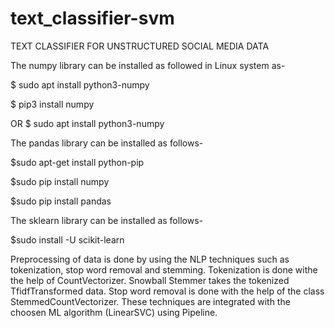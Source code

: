 # text_classifier-svm
TEXT CLASSIFIER FOR UNSTRUCTURED SOCIAL MEDIA DATA

The numpy library can be installed as followed in Linux system as-

$ sudo apt install python3-numpy

$ pip3 install numpy 

OR
$ sudo apt install python3-numpy

The pandas library can be installed as follows-

$sudo apt-get install python-pip

$sudo pip install numpy

$sudo pip install pandas

The sklearn library can be installed as follows-

$sudo install -U scikit-learn

Preprocessing of data is done by using the NLP techniques such as tokenization, stop word removal and stemming.
Tokenization is done withe the help of CountVectorizer. Snowball Stemmer takes the tokenized TfidfTransformed data.
Stop word removal is done with the help of the class StemmedCountVectorizer. 
These techniques are integrated with the choosen ML algorithm (LinearSVC) using Pipeline.

